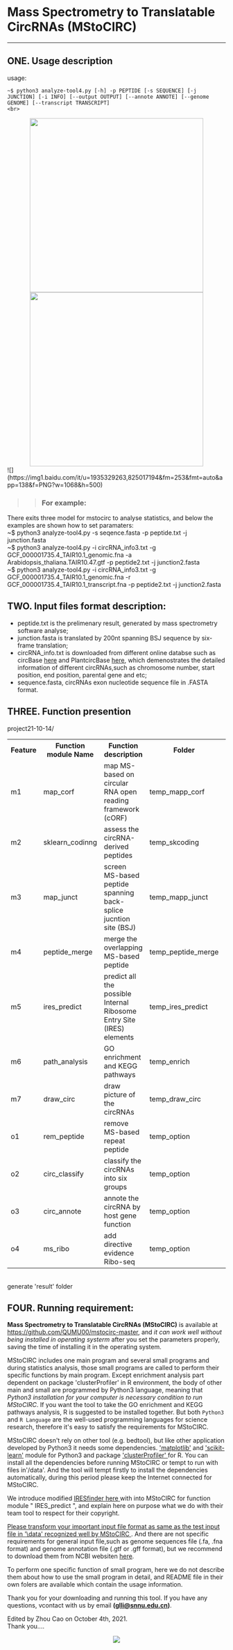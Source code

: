 # Mass Spectrometry to Translatable CircRNAs (MStoCIRC)
-----
## ONE. Usage description
usage:<br> 
```
~$ python3 analyze-tool4.py [-h] -p PEPTIDE [-s SEQUENCE] [-j JUNCTION] [-i INFO] [--output OUTPUT] [--annote ANNOTE] [--genome GENOME] [--transcript TRANSCRIPT]
<br>
```
<center class="half">
   <img src="https://gimg2.baidu.com/image_search/src=http%3A%2F%2Fnimg.ws.126.net%2F%3Furl%3Dhttp%253A%252F%252Fdingyue.ws.126.net%252F2021%252F0413%252Fa42ac95bj00qrhsip000ec000ht00b5m.jpg%26thumbnail%3D660x2147483647%26quality%3D80%26type%3Djpg&refer=http%3A%2F%2Fnimg.ws.126.net&app=2002&size=f9999,10000&q=a80&n=0&g=0n&fmt=auto?sec=1657941807&t=55a2c10a85257fa1b43145fbdce045e4" width="400">
   <img src="https://img1.baidu.com/it/u=3196272413,620674393&fm=253&fmt=auto&app=138&f=JPG?w=729&h=500" width="400">
</center>
![](https://img1.baidu.com/it/u=1935329263,825017194&fm=253&fmt=auto&app=138&f=PNG?w=1068&h=500)

>>### For example: 
There exits three model for mstocirc to analyse statistics, and below the examples are shown how to set paramaters: 
<br> ~$ python3 analyze-tool4.py -s seqence.fasta -p peptide.txt -j junction.fasta
<br> ~$ python3 analyze-tool4.py -i circRNA\_info3.txt -g GCF\_000001735.4\_TAIR10.1\_genomic.fna -a Arabidopsis\_thaliana.TAIR10.47.gtf -p peptide2.txt -j junction2.fasta 
<br> ~$ python3 analyze-tool4.py -i circRNA\_info3.txt -g GCF\_000001735.4\_TAIR10.1\_genomic.fna -r GCF\_000001735.4\_TAIR10.1\_transcript.fna -p peptide2.txt -j junction2.fasta


## TWO. Input files format description:
 + peptide.txt is the prelimenary result, generated by mass spectrometry software analyse;<br>
 + junction.fasta is translated by 200nt spanning BSJ sequence by six-frame translation;<br>
 + circRNA_info.txt is downloaded from different online databse such as circBase [here](http://www.circbase.org/) and PlantcircBase [here](http://ibi.zju.edu.cn/plantcircbase/), which demenostrates the detailed information of different circRNAs,such as chromosome number, start position, end position, parental gene and etc;<br>
 + sequence.fasta, circRNAs exon nucleotide sequence file  in .FASTA format.<br>
 

## THREE. Function presention

project21-10-14/
<table>
<tr>
<th>Feature</th><th>Function module Name </th><th> Function description </th><th>Folder</th>                            
</tr>
<tr>
<td>m1</td><td>map_corf </td><td> map MS-based on circular RNA open reading framework (cORF)</td><td> temp_mapp_corf<td>
</tr>
<tr>
<td>m2</td><td>sklearn_codinng</td><td>assess the circRNA-derived peptides</td><td>temp_skcoding</td>
</tr>
<tr>
<td>m3</td><td>map_junct</td><td>screen MS-based peptide spanning back-splice jucntion site (BSJ) </td><td>temp_mapp_junct<td>
</tr>
<tr>
<td>m4</td><td>peptide_merge</td><td>merge the overlapping MS-based peptide</td><td>temp_peptide_merge<td>
</tr>
<tr>
<td>m5</td><td>ires_predict</td><td>predict all the possible Internal Ribosome Entry Site (IRES) elements</td><td>temp_ires_predict</td>
</tr>
<tr>
<td>m6</td><td>path_analysis</td><td>GO enrichment and KEGG pathways</td><td>temp_enrich</td>
</tr>
<tr>
<td>m7</td><td>draw_circ</td><td>draw picture of the circRNAs</td><td>temp_draw_circ</td>
</tr>
<tr>
<td>o1</td><td>rem_peptide</td><td>remove MS-based repeat peptide</td><td>temp_option</td>
</tr>
<tr>
<td>o2</td><td>circ_classify</td><td>classify the circRNAs into six groups</td><td>temp_option</td>
</tr>
<tr>
<td>o3</td><td>circ_annote</td><td>annote the circRNA by host gene function</td><td>temp_option</td>
</tr>
<tr>
<td>o4</td><td>ms_ribo</td><td>add directive evidence Ribo-seq</td><td>temp_option</td>
</tr>
</table>                           
<br>generate 'result' folder
 

## FOUR. Running requirement:
**Mass Spectrometry to Translatable CircRNAs (MStoCIRC)** is available at <u>https://github.com/QUMU00/mstocirc-master</u>, and *it can work well without being installed in operating systerm* after you set the parameters properly, saving the time of installing it in the operating system.

MStoCIRC includes one main program and several small programs and during statistics analysis, those small programs are called to perform their specific functions by main program. Except enrichment analysis part dependent on package 'clusterProfiler' in R environment, the body of other main and small are programmed by Python3 language, meaning that *Python3 installation for your computer is necessary condition to run MStoCIRC*. If you want the tool to take the GO enrichment and KEGG pathways analysis, R is suggested to be installed together. But both `Python3` and `R Language` are the well-used programming languages for science research, therefore it's easy to satisfy the requirements for MStoCIRC. 

MStoCIRC doesn't rely on other tool (e.g. bedtool), but like other application developed by Python3 it needs some dependencies. <u>'matplotlib'</u> and <u>'scikit-learn'</u> module for Python3 and package <u>'clusterProfiler' </u> for R. You can install all the dependencies before running MStoCIRC or tempt to run with files in'/data'. And the tool will tempt firstly to install the dependencies automatically, during this period please keep the Internet connected for MStoCIRC. 
  
We introduce modified <u>IRESfinder [here](https://github.com/xiaofengsong/IRESfinder) </u>with into MStoCIRC for function module " IRES_predict ", and explain here on purpose what we do with their team tool to respect for their copyright.

<u>Please transform your important input file format as same as the test input file in '\data' recognized well by MStoCIRC </u>. And there are not specific requirements for general input file,such as genome sequences file (.fa, .fna format) and genome annotation file (.gtf or .gff format), but we recommend to download them from NCBI websiten [here](https://www.ncbi.nlm.nih.gov/genome/?term= "here"). 

To perform one specific function of small program, here we do not describe them about how to use the small program in detail, and README file in their own folers are available which contain the usage information.

Thank you for your downloading and running this tool. If you have any questions, vcontact with us by email **(glli@snnu.edu.cn)**.

Edited by Zhou Cao on October 4th, 2021.<br>Thank you....


<center>
<img src="https://img0.baidu.com/it/u=4197095029,2338689732&fm=253&fmt=auto&app=138&f=JPEG?w=499&h=359">
</center>

